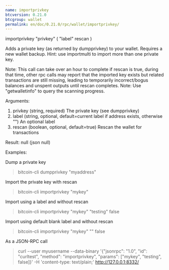 ```yaml
---
name: importprivkey
btcversion: 0.21.0
btcgroup: wallet
permalink: en/doc/0.21.0/rpc/wallet/importprivkey/
---
```


importprivkey "privkey" ( "label" rescan )

Adds a private key (as returned by dumpprivkey) to your wallet. Requires a new wallet backup.
Hint: use importmulti to import more than one private key.

Note: This call can take over an hour to complete if rescan is true, during that time, other rpc calls
may report that the imported key exists but related transactions are still missing, leading to temporarily incorrect/bogus balances and unspent outputs until rescan completes.
Note: Use "getwalletinfo" to query the scanning progress.

Arguments:
1. privkey    (string, required) The private key (see dumpprivkey)
2. label      (string, optional, default=current label if address exists, otherwise "") An optional label
3. rescan     (boolean, optional, default=true) Rescan the wallet for transactions

Result:
null    (json null)

Examples:

Dump a private key
> bitcoin-cli dumpprivkey "myaddress"

Import the private key with rescan
> bitcoin-cli importprivkey "mykey"

Import using a label and without rescan
> bitcoin-cli importprivkey "mykey" "testing" false

Import using default blank label and without rescan
> bitcoin-cli importprivkey "mykey" "" false

As a JSON-RPC call
> curl --user myusername --data-binary '{"jsonrpc": "1.0", "id": "curltest", "method": "importprivkey", "params": ["mykey", "testing", false]}' -H 'content-type: text/plain;' http://127.0.0.1:8332/


